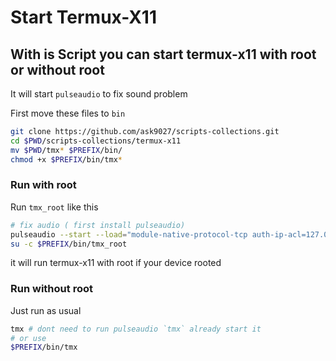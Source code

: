 # Start Termux-X11

## With is Script you can start termux-x11 with root or without root
It will start `pulseaudio` to fix sound problem

First move these files to `bin`
```bash
git clone https://github.com/ask9027/scripts-collections.git
cd $PWD/scripts-collections/termux-x11
mv $PWD/tmx* $PREFIX/bin/
chmod +x $PREFIX/bin/tmx*
```

### Run with root
Run `tmx_root` like this
```bash
# fix audio ( first install pulseaudio)
pulseaudio --start --load="module-native-protocol-tcp auth-ip-acl=127.0.0.1 auth-anonymous=1" --exit-idle-time=-1
su -c $PREFIX/bin/tmx_root
```

it will run termux-x11 with root if your device rooted

### Run without root
Just run as usual
```bash
tmx # dont need to run pulseaudio `tmx` already start it
# or use 
$PREFIX/bin/tmx
```
